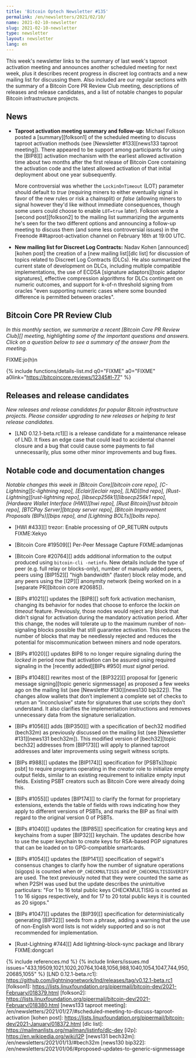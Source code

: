 ```yaml
---
title: 'Bitcoin Optech Newsletter #135'
permalink: /en/newsletters/2021/02/10/
name: 2021-02-10-newsletter
slug: 2021-02-10-newsletter
type: newsletter
layout: newsletter
lang: en
---
```

This week's newsletter links to the summary of last week's taproot
activation meeting and announces another scheduled meeting for next
week, plus it describes recent progress in discreet log contracts and a new
mailing list for discussing them.  Also included are our regular
sections with the summary of a Bitcoin Core PR Review Club meeting,
descriptions of releases and release candidates, and a list of notable
changes to popular Bitcoin infrastructure projects.

## News

- **Taproot activation meeting summary and follow-up:** Michael Folkson
  posted a [summary][folkson1] of the scheduled meeting to discuss taproot
  activation methods (see [Newsletter #133][news133 taproot meeting]).
  There appeared to be support among participants for using the [BIP8][]
  activation mechanism with the earliest allowed activation time about
  two months after the first release of Bitcoin Core containing the
  activation code and the latest allowed activation of that initial
  deployment about one year subsequently.

    More controversial was whether the `LockinOnTimeout` (LOT) parameter
    should default to *true* (requiring miners to either eventually signal
    in favor of the new rules or risk a chainsplit) or *false* (allowing
    miners to signal however they'd like without immediate consequences,
    though some users could choose to enable `LOT=true` later).  Folkson
    wrote a [second post][folkson2] to the mailing list summarizing the
    arguments he's seen for the two different options and announcing a
    follow-up meeting to discuss them (and some less controversial
    issues) in the Freenode ##taproot-activation channel on February
    16th at 19:00 UTC.

- **New mailing list for Discreet Log Contracts:** Nadav Kohen
  [announced][kohen post] the creation of a [new mailing list][dlc list]
  for discussion of topics related to Discreet Log Contracts (DLCs).
  He also summarized the current state of development on DLCs, including
  multiple compatible implementations, the use of ECDSA [signature
  adaptors][topic adaptor signatures], effective compression algorithms
  for DLCs contingent on numeric outcomes, and support for k-of-n
  threshold signing from oracles "even supporting numeric cases where
  some bounded difference is permitted between oracles".

## Bitcoin Core PR Review Club

*In this monthly section, we summarize a recent [Bitcoin Core PR Review Club][]
meeting, highlighting some of the important questions and answers.  Click on a
question below to see a summary of the answer from the meeting.*

FIXME:jo(h)n

{% include functions/details-list.md
  q0="FIXME"
  a0="FIXME"
  a0link="https://bitcoincore.reviews/12345#l-77"
%}

## Releases and release candidates

*New releases and release candidates for popular Bitcoin infrastructure
projects.  Please consider upgrading to new releases or helping to test
release candidates.*

- [LND 0.12.1-beta.rc1][] is a release candidate for a maintenance
  release of LND.  It fixes an edge case that could lead to accidental
  channel closure and a bug that could cause some payments to fail
  unnecessarily, plus some other minor improvements and bug fixes.

## Notable code and documentation changes

*Notable changes this week in [Bitcoin Core][bitcoin core repo],
[C-Lightning][c-lightning repo], [Eclair][eclair repo], [LND][lnd repo],
[Rust-Lightning][rust-lightning repo], [libsecp256k1][libsecp256k1
repo], [Hardware Wallet Interface (HWI)][hwi repo],
[Rust Bitcoin][rust bitcoin repo], [BTCPay Server][btcpay server repo],
[Bitcoin Improvement Proposals (BIPs)][bips repo], and [Lightning
BOLTs][bolts repo].*

- [HWI #433][] trezor: Enable processing of OP_RETURN outputs FIXME:Xekyo

- [Bitcoin Core #19509][] Per-Peer Message Capture FIXME:adamjonas

- [Bitcoin Core #20764][] adds additional information to the output
  produced using `bitcoin-cli -netinfo`.  New details include the type
  of peer (e.g. full relay or blocks-only), number
  of manually added peers, peers using [BIP152][] "high bandwidth"
  (faster) block relay mode, and any peers using the [I2P][] anonymity
  network (being worked on in a [separate PR][bitcoin core #20685]).
- [BIPs #1021][] updates the [BIP8][] soft fork activation mechanism,
  changing its behavior for nodes that choose to enforce the *lockin on
  timeout* feature.  Previously, those nodes would reject any block that
  didn't signal for activation during the mandatory activation period.
  After this change, the nodes will tolerate up to the maximum number of
  non-signaling blocks possible that still guarantee activation.  This
  reduces the number of blocks that may be needlessly rejected and
  reduces the potential for miscommunication between miners and node
  operators.

- [BIPs #1020][] updates BIP8 to no longer require signaling during the
  *locked in* period now that activation can be assured using required
  signaling in the [recently added][BIPs #950] *must signal* period.

- [BIPs #1048][] rewrites most of the [BIP322][] proposal for [generic
  message signing][topic generic signmessage] as proposed a few weeks
  ago on the mailing list (see [Newsletter #130][news130 bip322]).  The
  changes allow wallets that don’t implement a complete set of checks to
  return an “inconclusive” state for signatures that use scripts they
  don’t understand.  It also clarifies the implementation instructions
  and removes unnecessary data from the signature serialization.

- [BIPs #1056][] adds [BIP350][] with a specification of bech32 modified
  (bech32m) as previously discussed on the mailing list (see [Newsletter
  #131][news131 bech32m]).  This modified version of [bech32][topic bech32] addresses from [BIP173][] will
  apply to planned taproot addresses and later improvements using segwit
  witness scripts.

- [BIPs #988][] updates the [BIP174][] specification for [PSBTs][topic
  psbt] to require programs operating in the *creator* role to
  initialize empty output fields, similar to an existing requirement to
  initialize empty input fields.  Existing PSBT creators such as Bitcoin
  Core were already doing this.

- [BIPs #1055][] updates [BIP174][] to clarify the format for proprietary
  extensions, extends the table of fields with rows indicating how they
  apply to different versions of PSBTs, and marks the BIP as final with
  regard to the original version 0 of PSBTs.

- [BIPs #1040][] updates the [BIP85][] specification for creating
  keys and keychains from a super [BIP32][] keychain.  The updates
  describe how to use the super keychain to create keys for RSA-based
  PGP signatures that can be loaded on to GPG-compatible smartcards.

- [BIPs #1054][] updates the [BIP141][] specification of segwit's
  consensus changes to clarify how the number of signature operations
  (sigops) is counted when `OP_CHECKMULTISIG` and
  `OP_CHECKMULTISIGVERIFY` are used.  The text previously noted that
  they were counted the same as when P2SH was used but the update describes
  the unintuitive particulars: "For 1 to 16 total public keys
  CHECKMULTISIG is counted as 1 to 16 sigops respectively, and for 17 to
  20 total public keys it is counted as 20 sigops."

- [BIPs #1047][] updates the [BIP39][] specification for
  deterministically generating [BIP32][] seeds from a phrase, adding a
  warning that the use of non-English word lists is not widely supported
  and so is not recommended for implementation.

- [Rust-Lightning #744][] Add lightning-block-sync package and library FIXME:dongcarl

{% include references.md %}
{% include linkers/issues.md issues="433,19509,1021,1020,20764,1048,1056,988,1040,1054,1047,744,950,20685,1055" %}
[LND 0.12.1-beta.rc1]: https://github.com/lightningnetwork/lnd/releases/tag/v0.12.1-beta.rc1
[folkson1]: https://lists.linuxfoundation.org/pipermail/bitcoin-dev/2021-February/018379.html
[folkson2]: https://lists.linuxfoundation.org/pipermail/bitcoin-dev/2021-February/018380.html
[news133 taproot meeting]: /en/newsletters/2021/01/27/#scheduled-meeting-to-discuss-taproot-activation
[kohen post]: https://lists.linuxfoundation.org/pipermail/bitcoin-dev/2021-January/018372.html
[dlc list]: https://mailmanlists.org/mailman/listinfo/dlc-dev
[i2p]: https://en.wikipedia.org/wiki/I2P
[news131 bech32m]: /en/newsletters/2021/01/13/#bech32m
[news130 bip322]: /en/newsletters/2021/01/06/#proposed-updates-to-generic-signmessage
